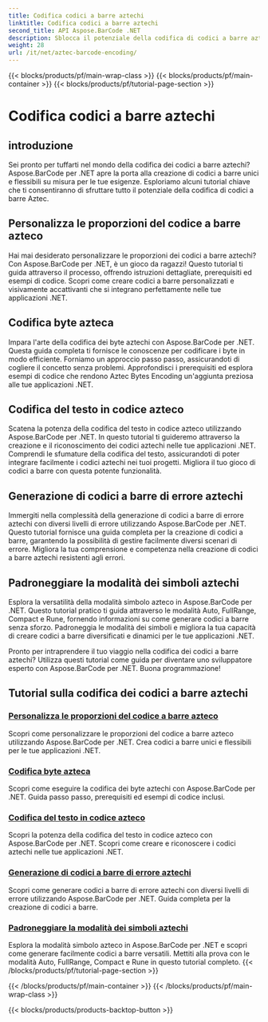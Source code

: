 ```yaml
---
title: Codifica codici a barre aztechi
linktitle: Codifica codici a barre aztechi
second_title: API Aspose.BarCode .NET
description: Sblocca il potenziale della codifica di codici a barre azteco con Aspose.BarCode per .NET. Personalizza le proporzioni, crea codici aztechi con codifica testo e padroneggia le modalità simboli.
weight: 28
url: /it/net/aztec-barcode-encoding/
---
```


{{< blocks/products/pf/main-wrap-class >}}
{{< blocks/products/pf/main-container >}}
{{< blocks/products/pf/tutorial-page-section >}}

# Codifica codici a barre aztechi


## introduzione

Sei pronto per tuffarti nel mondo della codifica dei codici a barre aztechi? Aspose.BarCode per .NET apre la porta alla creazione di codici a barre unici e flessibili su misura per le tue esigenze. Esploriamo alcuni tutorial chiave che ti consentiranno di sfruttare tutto il potenziale della codifica di codici a barre Aztec.

## Personalizza le proporzioni del codice a barre azteco

Hai mai desiderato personalizzare le proporzioni dei codici a barre aztechi? Con Aspose.BarCode per .NET, è un gioco da ragazzi! Questo tutorial ti guida attraverso il processo, offrendo istruzioni dettagliate, prerequisiti ed esempi di codice. Scopri come creare codici a barre personalizzati e visivamente accattivanti che si integrano perfettamente nelle tue applicazioni .NET.

## Codifica byte azteca

Impara l'arte della codifica dei byte aztechi con Aspose.BarCode per .NET. Questa guida completa ti fornisce le conoscenze per codificare i byte in modo efficiente. Forniamo un approccio passo passo, assicurandoti di cogliere il concetto senza problemi. Approfondisci i prerequisiti ed esplora esempi di codice che rendono Aztec Bytes Encoding un'aggiunta preziosa alle tue applicazioni .NET.

## Codifica del testo in codice azteco

Scatena la potenza della codifica del testo in codice azteco utilizzando Aspose.BarCode per .NET. In questo tutorial ti guideremo attraverso la creazione e il riconoscimento dei codici aztechi nelle tue applicazioni .NET. Comprendi le sfumature della codifica del testo, assicurandoti di poter integrare facilmente i codici aztechi nei tuoi progetti. Migliora il tuo gioco di codici a barre con questa potente funzionalità.

## Generazione di codici a barre di errore aztechi

Immergiti nella complessità della generazione di codici a barre di errore aztechi con diversi livelli di errore utilizzando Aspose.BarCode per .NET. Questo tutorial fornisce una guida completa per la creazione di codici a barre, garantendo la possibilità di gestire facilmente diversi scenari di errore. Migliora la tua comprensione e competenza nella creazione di codici a barre aztechi resistenti agli errori.

## Padroneggiare la modalità dei simboli aztechi

Esplora la versatilità della modalità simbolo azteco in Aspose.BarCode per .NET. Questo tutorial pratico ti guida attraverso le modalità Auto, FullRange, Compact e Rune, fornendo informazioni su come generare codici a barre senza sforzo. Padroneggia le modalità dei simboli e migliora la tua capacità di creare codici a barre diversificati e dinamici per le tue applicazioni .NET.

Pronto per intraprendere il tuo viaggio nella codifica dei codici a barre aztechi? Utilizza questi tutorial come guida per diventare uno sviluppatore esperto con Aspose.BarCode per .NET. Buona programmazione!
## Tutorial sulla codifica dei codici a barre aztechi
### [Personalizza le proporzioni del codice a barre azteco](./aztec-aspect-ratio-customization/)
Scopri come personalizzare le proporzioni del codice a barre azteco utilizzando Aspose.BarCode per .NET. Crea codici a barre unici e flessibili per le tue applicazioni .NET.
### [Codifica byte azteca](./aztec-bytes-encoding/)
Scopri come eseguire la codifica dei byte aztechi con Aspose.BarCode per .NET. Guida passo passo, prerequisiti ed esempi di codice inclusi.
### [Codifica del testo in codice azteco](./aztec-code-text-encoding/)
Scopri la potenza della codifica del testo in codice azteco con Aspose.BarCode per .NET. Scopri come creare e riconoscere i codici aztechi nelle tue applicazioni .NET.
### [Generazione di codici a barre di errore aztechi](./aztec-error-level-example/)
Scopri come generare codici a barre di errore aztechi con diversi livelli di errore utilizzando Aspose.BarCode per .NET. Guida completa per la creazione di codici a barre.
### [Padroneggiare la modalità dei simboli aztechi](./aztec-symbol-mode-example/)
Esplora la modalità simbolo azteco in Aspose.BarCode per .NET e scopri come generare facilmente codici a barre versatili. Mettiti alla prova con le modalità Auto, FullRange, Compact e Rune in questo tutorial completo.
{{< /blocks/products/pf/tutorial-page-section >}}

{{< /blocks/products/pf/main-container >}}
{{< /blocks/products/pf/main-wrap-class >}}

{{< blocks/products/products-backtop-button >}}
